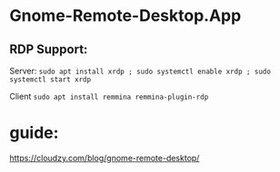 # Gnome-Remote-Desktop.App
## RDP Support:
Server:
`sudo apt install xrdp ; sudo systemctl enable xrdp ; sudo systemctl start xrdp`

Client
`sudo apt install remmina remmina-plugin-rdp`

# guide:
https://cloudzy.com/blog/gnome-remote-desktop/
